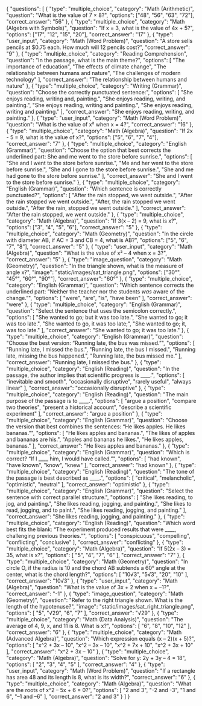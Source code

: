 {
  "questions": [
    {
      "type": "multiple_choice",
      "category": "Math (Arithmetic)",
      "question": "What is the value of 7 × 8?",
      "options": ["48", "56", "63", "72"],
      "correct_answer": "56"
    },
    {
      "type": "multiple_choice",
      "category": "Math (Algebra with Symbols)",
      "question": "If x = 3, what is the value of 4x + 5?",
      "options": ["17", "12", "15", "20"],
      "correct_answer": "17"
    },
    {
      "type": "user_input",
      "category": "Math (Word Problem)",
      "question": "A store sells pencils at $0.75 each. How much will 12 pencils cost?",
      "correct_answer": "9"
    },
    {
      "type": "multiple_choice",
      "category": "Reading Comprehension",
      "question": "In the passage, what is the main theme?",
      "options": [
        "The importance of education",
        "The effects of climate change",
        "The relationship between humans and nature",
        "The challenges of modern technology"
      ],
      "correct_answer": "The relationship between humans and nature"
    },
    {
      "type": "multiple_choice",
      "category": "Writing (Grammar)",
      "question": "Choose the correctly punctuated sentence:",
      "options": [
        "She enjoys reading, writing and, painting.",
        "She enjoys reading, writing, and painting.",
        "She enjoys reading, writing and painting.",
        "She enjoys reading, writing and painting."
      ],
      "correct_answer": "She enjoys reading, writing, and painting."
    },
    {
      "type": "user_input",
      "category": "Math (Word Problem)",
      "question": "What is the value of x² when x = 4?",
      "correct_answer": "16"
    },
    {
      "type": "multiple_choice",
      "category": "Math (Algebra)",
      "question": "If 2x - 5 = 9, what is the value of x?",
      "options": ["5", "6", "7", "4"],
      "correct_answer": "7"
    },
    {
      "type": "multiple_choice",
      "category": "English (Grammar)",
      "question": "Choose the option that best corrects the underlined part: She and me went to the store before sunrise.",
      "options": [
        "She and I went to the store before sunrise.",
        "Me and her went to the store before sunrise.",
        "She and I gone to the store before sunrise.",
        "She and me had gone to the store before sunrise."
      ],
      "correct_answer": "She and I went to the store before sunrise."
    },
    {
      "type": "multiple_choice",
      "category": "English (Grammar)",
      "question": "Which sentence is correctly punctuated?",
      "options": [
        "After the rain stopped, we went outside.",
        "After the rain stopped we went outside.",
        "After, the rain stopped we went outside.",
        "After the rain, stopped we went outside."
      ],
      "correct_answer": "After the rain stopped, we went outside."
    },
    {
      "type": "multiple_choice",
      "category": "Math (Algebra)",
      "question": "If 3(x – 2) = 9, what is x?",
      "options": ["3", "4", "5", "6"],
      "correct_answer": "5"
    },
    {
      "type": "multiple_choice",
      "category": "Math (Geometry)",
      "question": "In the circle with diameter AB, if AC = 3 and CB = 4, what is AB?",
      "options": ["5", "6", "7", "8"],
      "correct_answer": "5"
    },
    {
      "type": "user_input",
      "category": "Math (Algebra)",
      "question": "What is the value of x² – 4 when x = 3?",
      "correct_answer": "5"
    },
    {
      "type": "image_question",
      "category": "Math (Geometry)",
      "question": "In the triangle shown, what is the measure of angle x?",
      "image": "static/images/sat_triangle.png",
      "options": ["30°", "45°", "60°", "90°"],
      "correct_answer": "60°"
    },
     {
      "type": "multiple_choice",
      "category": "English (Grammar)",
      "question": "Which sentence corrects the underlined part: “Neither the teacher nor the students _was_ aware of the change.”",
      "options": [
        "were", 
        "are", 
        "is", 
        "have been"
      ],
      "correct_answer": "were"
    },
    {
      "type": "multiple_choice",
      "category": "English (Grammar)",
      "question": "Select the sentence that uses the semicolon correctly.",
      "options": [
        "She wanted to go; but it was too late.", 
        "She wanted to go; it was too late.", 
        "She wanted to go, it was too late;", 
        "She wanted to go; it, was too late."
      ],
      "correct_answer": "She wanted to go; it was too late."
    },
    {
      "type": "multiple_choice",
      "category": "English (Grammar)",
      "question": "Choose the best version: “Running late, the bus was missed.”",
      "options": [
        "Running late, I missed the bus.", 
        "Running late, the bus I missed.", 
        "Running late, missing the bus happened.", 
        "Running late, the bus missed me."
      ],
      "correct_answer": "Running late, I missed the bus."
    },
    {
      "type": "multiple_choice",
      "category": "English (Reading)",
      "question": "In the passage, the author implies that scientific progress is ____.",
      "options": [
        "inevitable and smooth", 
        "occasionally disruptive", 
        "rarely useful", 
        "always linear"
      ],
      "correct_answer": "occasionally disruptive"
    },
    {
      "type": "multiple_choice",
      "category": "English (Reading)",
      "question": "The main purpose of the passage is to ____.",
      "options": [
        "argue a position", 
        "compare two theories", 
        "present a historical account", 
        "describe a scientific experiment"
      ],
      "correct_answer": "argue a position"
    },
    {
      "type": "multiple_choice",
      "category": "English (Grammar)",
      "question": "Choose the version that best combines the sentences: “He likes apples. He likes bananas.”",
      "options": [
        "He likes apples and bananas.", 
        "The likes of apples and bananas are his.", 
        "Apples and bananas he likes.", 
        "He likes apples, bananas."
      ],
      "correct_answer": "He likes apples and bananas."
    },
    {
      "type": "multiple_choice",
      "category": "English (Grammar)",
      "question": "Which is correct? “If I ____ him, I would have called.”",
      "options": [
        "had known", 
        "have known", 
        "know", 
        "knew"
      ],
      "correct_answer": "had known"
    },
    {
      "type": "multiple_choice",
      "category": "English (Reading)",
      "question": "The tone of the passage is best described as ____.",
      "options": [
        "critical", 
        "melancholic", 
        "optimistic", 
        "neutral"
      ],
      "correct_answer": "optimistic"
    },
    {
      "type": "multiple_choice",
      "category": "English (Grammar)",
      "question": "Select the sentence with correct parallel structure.",
      "options": [
        "She likes reading, to jog, and painting.", 
        "She likes reading, jogging, and painting.", 
        "She likes to read, jogging, and to paint.", 
        "She likes reading, jogging, and painting."
      ],
      "correct_answer": "She likes reading, jogging, and painting."
    },
    {
      "type": "multiple_choice",
      "category": "English (Reading)",
      "question": "Which word best fits the blank: “The experiment produced results that were ____, challenging previous theories.”",
      "options": [
        "conspicuous", 
        "compelling", 
        "conflicting", 
        "conclusive"
      ],
      "correct_answer": "conflicting"
    },
    {
      "type": "multiple_choice",
      "category": "Math (Algebra)",
      "question": "If 5(2x – 3) = 35, what is x?",
      "options": [
        "5", 
        "4", 
        "7", 
        "6"
      ],
      "correct_answer": "7"
    },
    {
      "type": "multiple_choice",
      "category": "Math (Geometry)",
      "question": "In circle O, if the radius is 10 and the chord AB subtends a 60° angle at the center, what is the chord length?",
      "options": [
        "10√3", 
        "5√3", 
        "20", 
        "10"
      ],
      "correct_answer": "10√3"
    },
    {
      "type": "user_input",
      "category": "Math (Algebra)",
      "question": "What is the value of 3x + 2 when x = –1?",
      "correct_answer": "-1"
    },
    {
      "type": "image_question",
      "category": "Math (Geometry)",
      "question": "Refer to the right triangle shown. What is the length of the hypotenuse?",
      "image": "static/images/sat_right_triangle.png",
      "options": [
        "5", 
        "√29", 
        "6", 
        "7"
      ],
      "correct_answer": "√29"
    },
    {
      "type": "multiple_choice",
      "category": "Math (Data Analysis)",
      "question": "The average of 4, 9, x, and 11 is 8. What is x?",
      "options": [
        "6", 
        "8", 
        "10", 
        "12"
      ],
      "correct_answer": "6"
    },
    {
      "type": "multiple_choice",
      "category": "Math (Advanced Algebra)",
      "question": "Which expression equals (x – 2)(x + 5)?",
      "options": [
        "x^2 + 3x – 10", 
        "x^2 – 3x – 10", 
        "x^2 + 7x + 10", 
        "x^2 + 3x + 10"
      ],
      "correct_answer": "x^2 + 3x – 10"
    },
    {
      "type": "multiple_choice",
      "category": "Math (Algebra)",
      "question": "Solve for y: 2y + 3y – 4 = 18",
      "options": [
        "2", 
        "3", 
        "4", 
        "5"
      ],
      "correct_answer": "4"
    },
    {
      "type": "user_input",
      "category": "Math (Word Problem)",
      "question": "If a rectangle has area 48 and its length is 8, what is its width?",
      "correct_answer": "6"
    },
    {
      "type": "multiple_choice",
      "category": "Math (Algebra)",
      "question": "What are the roots of x^2 – 5x + 6 = 0?",
      "options": [
        "2 and 3", 
        "-2 and -3", 
        "1 and 6", 
        "–1 and –6"
      ],
      "correct_answer": "2 and 3"
    }
  ]
}
